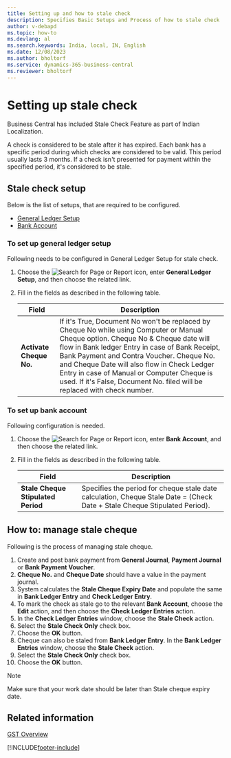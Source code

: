 ```yaml
---
title: Setting up and how to stale check
description: Specifies Basic Setups and Process of how to stale check
author: v-debapd
ms.topic: how-to
ms.devlang: al
ms.search.keywords: India, local, IN, English
ms.date: 12/08/2023
ms.author: bholtorf
ms.service: dynamics-365-business-central
ms.reviewer: bholtorf
---
```


# Setting up stale check


Business Central has included Stale Check Feature as part of Indian Localization.

A check is considered to be stale after it has expired. Each bank has a specific period during which checks are considered to be valid. This period usually lasts 3 months. If a check isn't presented for payment within the specified period, it's considered to be stale.

## Stale check setup

Below is the list of setups, that are required to be configured.

- [General Ledger Setup](stale-check.md#to-set-up-general-ledger-setup)
- [Bank Account](stale-check.md#to-set-up-bank-account)


### To set up general ledger setup

Following needs to be configured in General Ledger Setup for stale check.

1. Choose the ![Search for Page or Report](image/search_small.png "Search for Page or Report icon") icon, enter **General Ledger Setup**, and then choose the related link.
2. Fill in the fields as described in the following table.

    |Field|Description|  
    |---------------------------------|---------------------------------------|  
    |**Activate Cheque No.**|If it's True, Document No won't be replaced by Cheque No while using Computer or Manual Cheque option. Cheque No & Cheque date will flow in Bank ledger Entry in case of Bank Receipt, Bank Payment and Contra Voucher. Cheque No. and Cheque Date will also flow in Check Ledger Entry in case of Manual or Computer Cheque is used. If it's False, Document No. filed will be replaced with check number.|

### To set up bank account

Following configuration is needed.

1. Choose the ![Search for Page or Report](image/search_small.png "Search for Page or Report icon") icon, enter **Bank Account**, and then choose the related link.
2. Fill in the fields as described in the following table.

    |Field|Description|  
    |---------------------------------|---------------------------------------|  
    |**Stale Cheque Stipulated Period**|Specifies the period for cheque stale date calculation, Cheque Stale Date = (Check Date + Stale Cheque Stipulated Period).|
    

## How to: manage stale cheque

Following is the process of managing stale cheque.

1. Create and post bank payment from **General Journal**, **Payment Journal** or **Bank Payment Voucher**.
2. **Cheque No.** and **Cheque Date** should have a value in the payment journal. 
3. System calculates the **Stale Cheque Expiry Date** and populate the same in **Bank Ledger Entry** and **Check Ledger Entry**.
4. To mark the check as stale go to the relevant **Bank Account**, choose the **Edit** action, and then choose the **Check Ledger Entries** action.
5. In the **Check Ledger Entries** window, choose the **Stale Check** action. 
6. Select the **Stale Check Only** check box.
7. Choose the **OK** button.
8. Cheque can also be staled from **Bank Ledger Entry**. In the **Bank Ledger Entries** window, choose the **Stale Check** action.
9. Select the **Stale Check Only** check box.
10. Choose the **OK** button.


> [!NOTE]
> Make sure that your work date should be later than Stale cheque expiry date.





## Related information 
[GST Overview](GST-001-Basic-Setup.md)









[!INCLUDE[footer-include](../../includes/footer-banner.md)]
